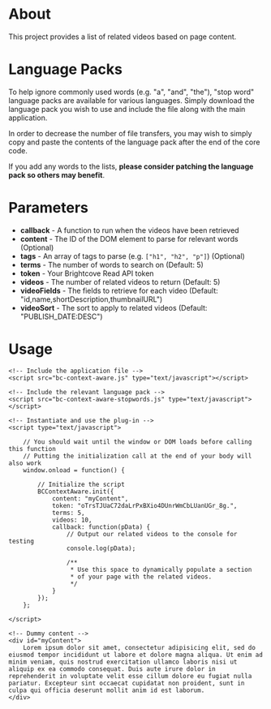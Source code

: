 About
=====

This project provides a list of related videos based on page content.

Language Packs
==============

To help ignore commonly used words (e.g. "a", "and", "the"), "stop word"
language packs are available for various languages. Simply download the
language pack you wish to use and include the file along with the main
application.

In order to decrease the number of file transfers, you may wish to simply
copy and paste the contents of the language pack after the end of the
core code.

If you add any words to the lists, __please consider patching the language
pack so others may benefit__.

Parameters
==========

 * __callback__ - A function to run when the videos have been retrieved
 * __content__ - The ID of the DOM element to parse for relevant words (Optional)
 * __tags__ - An array of tags to parse (e.g. `["h1", "h2", "p"]`) (Optional)
 * __terms__ - The number of words to search on (Default: 5)
 * __token__ - Your Brightcove Read API token
 * __videos__ - The number of related videos to return (Default: 5)
 * __videoFields__ - The fields to retrieve for each video (Default: "id,name,shortDescription,thumbnailURL")
 * __videoSort__ - The sort to apply to related videos (Default: "PUBLISH_DATE:DESC")

Usage
=====

	<!-- Include the application file -->
	<script src="bc-context-aware.js" type="text/javascript"></script>
	
	<!-- Include the relevant language pack -->
	<script src="bc-context-aware-stopwords.js" type="text/javascript"></script>
	
	<!-- Instantiate and use the plug-in -->
	<script type="text/javascript">
	
		// You should wait until the window or DOM loads before calling this function
		// Putting the initialization call at the end of your body will also work
		window.onload = function() {
		
			// Initialize the script
			BCContextAware.init({
				content: "myContent",
				token: "oTrsTJUaC72daLrPxBXio4DUnrWmCbLUanUGr_8g.",
				terms: 5,
				videos: 10,
				callback: function(pData) {
					// Output our related videos to the console for testing
					console.log(pData);
					
					/**
					 * Use this space to dynamically populate a section
					 * of your page with the related videos.
					 */
				}
			});
		};
		
	</script>
	
	<!-- Dummy content -->
	<div id="myContent">
		Lorem ipsum dolor sit amet, consectetur adipisicing elit, sed do eiusmod tempor incididunt ut labore et dolore magna aliqua. Ut enim ad minim veniam, quis nostrud exercitation ullamco laboris nisi ut aliquip ex ea commodo consequat. Duis aute irure dolor in reprehenderit in voluptate velit esse cillum dolore eu fugiat nulla pariatur. Excepteur sint occaecat cupidatat non proident, sunt in culpa qui officia deserunt mollit anim id est laborum.
	</div>